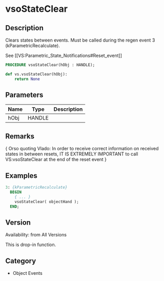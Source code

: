 # vsoStateClear

## Description
Clears states between events. Must be called during the regen event 3 (kParametricRecalculate).

See [[VS:Parametric_State_Notifications#Reset_event]]

```pascal
PROCEDURE vsoStateClear(hObj : HANDLE);
```

```python
def vs.vsoStateClear(hObj):
    return None
```

## Parameters
|Name|Type|Description|
|---|---|---|
|hObj|HANDLE|   |

## Remarks
{ Orso quoting Vlado: In order to receive correct information on received states in between resets, IT IS EXTREMELY IMPORTANT to call VS:vsoStateClear at the end of the reset event }

## Examples
```pascal
3: {kParametricRecalculate}
  BEGIN
    { ... }
    vsoStateClear( objectHand );
  END;
```

## Version
Availability: from All Versions

This is drop-in function.

## Category
* Object Events

